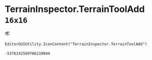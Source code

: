 # TerrainInspector.TerrainToolAdd `16x16`
<img src="/img/TerrainInspector.TerrainToolAdd.png" width=16 height=16>

``` CSharp
EditorGUIUtility.IconContent("TerrainInspector.TerrainToolAdd")
```
```
-5376142569766219044
```

